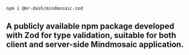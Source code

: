 ```
npm i @mr-dash/mindmosaic-zod
```

## A publicly available npm package developed with Zod for type validation, suitable for both client and server-side Mindmosaic application.
